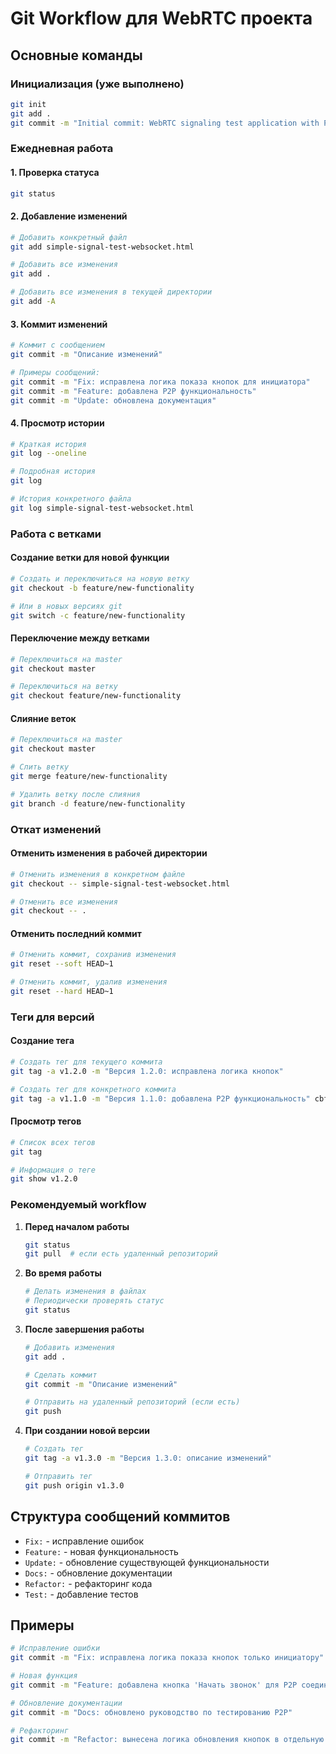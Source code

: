  # Git Workflow для WebRTC проекта

## Основные команды

### Инициализация (уже выполнено)
```bash
git init
git add .
git commit -m "Initial commit: WebRTC signaling test application with P2P functionality"
```

### Ежедневная работа

#### 1. Проверка статуса
```bash
git status
```

#### 2. Добавление изменений
```bash
# Добавить конкретный файл
git add simple-signal-test-websocket.html

# Добавить все изменения
git add .

# Добавить все изменения в текущей директории
git add -A
```

#### 3. Коммит изменений
```bash
# Коммит с сообщением
git commit -m "Описание изменений"

# Примеры сообщений:
git commit -m "Fix: исправлена логика показа кнопок для инициатора"
git commit -m "Feature: добавлена P2P функциональность"
git commit -m "Update: обновлена документация"
```

#### 4. Просмотр истории
```bash
# Краткая история
git log --oneline

# Подробная история
git log

# История конкретного файла
git log simple-signal-test-websocket.html
```

### Работа с ветками

#### Создание ветки для новой функции
```bash
# Создать и переключиться на новую ветку
git checkout -b feature/new-functionality

# Или в новых версиях git
git switch -c feature/new-functionality
```

#### Переключение между ветками
```bash
# Переключиться на master
git checkout master

# Переключиться на ветку
git checkout feature/new-functionality
```

#### Слияние веток
```bash
# Переключиться на master
git checkout master

# Слить ветку
git merge feature/new-functionality

# Удалить ветку после слияния
git branch -d feature/new-functionality
```

### Откат изменений

#### Отменить изменения в рабочей директории
```bash
# Отменить изменения в конкретном файле
git checkout -- simple-signal-test-websocket.html

# Отменить все изменения
git checkout -- .
```

#### Отменить последний коммит
```bash
# Отменить коммит, сохранив изменения
git reset --soft HEAD~1

# Отменить коммит, удалив изменения
git reset --hard HEAD~1
```

### Теги для версий

#### Создание тега
```bash
# Создать тег для текущего коммита
git tag -a v1.2.0 -m "Версия 1.2.0: исправлена логика кнопок"

# Создать тег для конкретного коммита
git tag -a v1.1.0 -m "Версия 1.1.0: добавлена P2P функциональность" cbf6b37
```

#### Просмотр тегов
```bash
# Список всех тегов
git tag

# Информация о теге
git show v1.2.0
```

### Рекомендуемый workflow

1. **Перед началом работы**
   ```bash
   git status
   git pull  # если есть удаленный репозиторий
   ```

2. **Во время работы**
   ```bash
   # Делать изменения в файлах
   # Периодически проверять статус
   git status
   ```

3. **После завершения работы**
   ```bash
   # Добавить изменения
   git add .
   
   # Сделать коммит
   git commit -m "Описание изменений"
   
   # Отправить на удаленный репозиторий (если есть)
   git push
   ```

4. **При создании новой версии**
   ```bash
   # Создать тег
   git tag -a v1.3.0 -m "Версия 1.3.0: описание изменений"
   
   # Отправить тег
   git push origin v1.3.0
   ```

## Структура сообщений коммитов

- `Fix:` - исправление ошибок
- `Feature:` - новая функциональность
- `Update:` - обновление существующей функциональности
- `Docs:` - обновление документации
- `Refactor:` - рефакторинг кода
- `Test:` - добавление тестов

## Примеры

```bash
# Исправление ошибки
git commit -m "Fix: исправлена логика показа кнопок только инициатору"

# Новая функция
git commit -m "Feature: добавлена кнопка 'Начать звонок' для P2P соединения"

# Обновление документации
git commit -m "Docs: обновлено руководство по тестированию P2P"

# Рефакторинг
git commit -m "Refactor: вынесена логика обновления кнопок в отдельную функцию"
```
